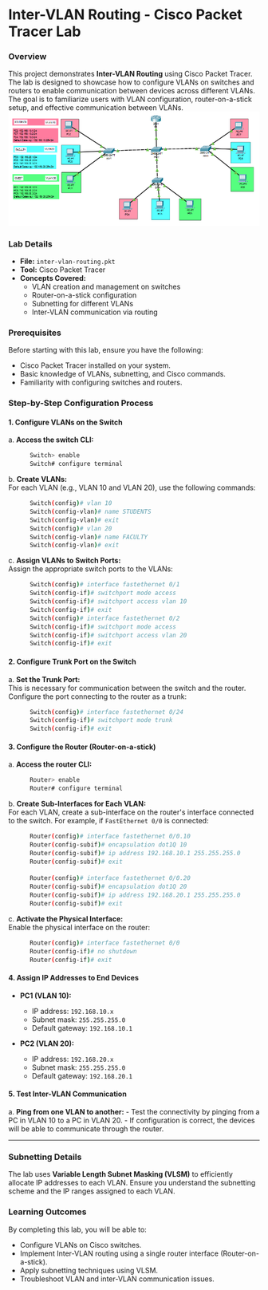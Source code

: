 # Inter-VLAN Routing - Cisco Packet Tracer Lab

### Overview

This project demonstrates **Inter-VLAN Routing** using Cisco Packet Tracer. The lab is designed to showcase how to configure VLANs on switches and routers to enable communication between devices across different VLANs. The goal is to familiarize users with VLAN configuration, router-on-a-stick setup, and effective communication between VLANs.
<img src= "https://github.com/ro-drick/Inter-VLAN-Routing/blob/main/inter-vlan-routing.PNG">

### Lab Details

- **File:** `inter-vlan-routing.pkt`
- **Tool:** Cisco Packet Tracer
- **Concepts Covered:**
  - VLAN creation and management on switches
  - Router-on-a-stick configuration
  - Subnetting for different VLANs
  - Inter-VLAN communication via routing

### Prerequisites

Before starting with this lab, ensure you have the following:

- Cisco Packet Tracer installed on your system.
- Basic knowledge of VLANs, subnetting, and Cisco commands.
- Familiarity with configuring switches and routers.

### Step-by-Step Configuration Process

#### 1. **Configure VLANs on the Switch**

   a. **Access the switch CLI:**  
```bash
      Switch> enable
      Switch# configure terminal
```

   b. **Create VLANs:**  
      For each VLAN (e.g., VLAN 10 and VLAN 20), use the following commands:
      
```bash
      Switch(config)# vlan 10
      Switch(config-vlan)# name STUDENTS
      Switch(config-vlan)# exit
      Switch(config)# vlan 20
      Switch(config-vlan)# name FACULTY
      Switch(config-vlan)# exit
```

   c. **Assign VLANs to Switch Ports:**  
      Assign the appropriate switch ports to the VLANs:
```bash
      Switch(config)# interface fastethernet 0/1
      Switch(config-if)# switchport mode access
      Switch(config-if)# switchport access vlan 10
      Switch(config-if)# exit
      Switch(config)# interface fastethernet 0/2
      Switch(config-if)# switchport mode access
      Switch(config-if)# switchport access vlan 20
      Switch(config-if)# exit
```

#### 2. **Configure Trunk Port on the Switch**

   a. **Set the Trunk Port:**  
      This is necessary for communication between the switch and the router. Configure the port connecting to the router as a trunk:
```bash
      Switch(config)# interface fastethernet 0/24
      Switch(config-if)# switchport mode trunk
      Switch(config-if)# exit
```

#### 3. **Configure the Router (Router-on-a-stick)**

   a. **Access the router CLI:**
```bash
      Router> enable
      Router# configure terminal
```

   b. **Create Sub-Interfaces for Each VLAN:**  
      For each VLAN, create a sub-interface on the router's interface connected to the switch. For example, if `FastEthernet 0/0` is connected:
```bash
      Router(config)# interface fastethernet 0/0.10
      Router(config-subif)# encapsulation dot1Q 10
      Router(config-subif)# ip address 192.168.10.1 255.255.255.0
      Router(config-subif)# exit

      Router(config)# interface fastethernet 0/0.20
      Router(config-subif)# encapsulation dot1Q 20
      Router(config-subif)# ip address 192.168.20.1 255.255.255.0
      Router(config-subif)# exit
```

   c. **Activate the Physical Interface:**  
      Enable the physical interface on the router:
```bash
      Router(config)# interface fastethernet 0/0
      Router(config-if)# no shutdown
      Router(config-if)# exit
```

#### 4. **Assign IP Addresses to End Devices**

   - **PC1 (VLAN 10):**
     - IP address: `192.168.10.x`
     - Subnet mask: `255.255.255.0`
     - Default gateway: `192.168.10.1`
   
   - **PC2 (VLAN 20):**
     - IP address: `192.168.20.x`
     - Subnet mask: `255.255.255.0`
     - Default gateway: `192.168.20.1`

#### 5. **Test Inter-VLAN Communication**

   a. **Ping from one VLAN to another:**
      - Test the connectivity by pinging from a PC in VLAN 10 to a PC in VLAN 20.
      - If configuration is correct, the devices will be able to communicate through the router.

---

### Subnetting Details

The lab uses **Variable Length Subnet Masking (VLSM)** to efficiently allocate IP addresses to each VLAN. Ensure you understand the subnetting scheme and the IP ranges assigned to each VLAN.

### Learning Outcomes

By completing this lab, you will be able to:
- Configure VLANs on Cisco switches.
- Implement Inter-VLAN routing using a single router interface (Router-on-a-stick).
- Apply subnetting techniques using VLSM.
- Troubleshoot VLAN and inter-VLAN communication issues.
